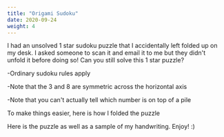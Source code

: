 ```yaml
---
title: "Origami Sudoku"
date: 2020-09-24
weight: 4
---
```


<p>I had an unsolved 1 star sudoku puzzle that I accidentally left folded up on my desk. I asked someone to scan it and email it to me but they didn't unfold it before doing so! Can you still solve this 1 star puzzle?</p>
<p>
-Ordinary sudoku rules apply
</p>
<p>
-Note that the 3 and 8 are symmetric across the horizontal axis
</p>
<p>
-Note that you can't actually tell which number is on top of a pile
</p>
<p>
To make things easier, here is how I folded the puzzle

</p>
<p>Here is the puzzle as well as a sample of my handwriting. Enjoy! :)

</p>